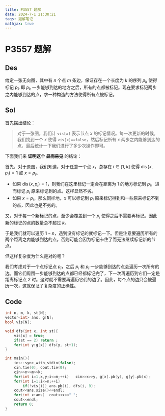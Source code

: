 ```yaml
---
title: P3557 题解
date: 2024-7-1 21:30:21
tags: 题解笔记
mathjax: true
---
```


# P3557 题解

## Des

给定一张无向图，其中有 $n$ 个点 $m$ 条边，保证存在一个长度为 $k$ 的序列 $p_k$ 使得标记 $p_k$ 即 $p_k$ 一步能够到达的地方之后，所有的点都被标记。现在要求标记两步之内能够到达的点，求一种构造的方法使得所有点被标记。

## Sol

首先摆出结论：

> 对于一张图，我们计 `vis[x]` 表示节点 $x$ 的标记情况。每一次更新的时候，我们找到一个 $x$ 使得 `vis[x]==false`，然后标记所有 $x$ 两步之内能够到达的点，最后统计一下我们进行了多少次操作即可。

下面我们来 **证明这个 ~~显而易见~~** 的结论：

首先，对于原图，我们知道，对于任意一个点 $x$，总存在 $i\in [1,k]$ 使得 $\operatorname{dis}(x,p_i)=1$ 或 $x=p_i$。

- 如果 $\operatorname{dis}(x,p_i)=1$，则我们在这里标记一定会在距离为 $1$ 的地方标记到 $p_i$，进而标记 $p_i$ 原来标记到的点。这样显然不劣。
- 如果 $x=p_i$，那么同样地，$x$ 可以标记到 $p_i$ 原来标记得到和一些原来标记不到的点，因此也是不劣的。

又，对于每一个新标记的点，至少会覆盖到一个 $p_i$ 使得之后不需要再标记。因此新的标记的点的数量总不超过 $k$。

于是我们就可以遍历 $1-n$，遇到没有标记的就标记一下。但是注意要遍历所有的两个距离之内能够到达的点，否则可能会因为标记卡住了而无法继续标记新的节点。

但这样复杂度为什么是对的呢？

我们考虑对于一个点标记点 $p_i$，之后 $p_i$ 和 $p_i$ 一步能够到达的点会遍历一次所有的边。而它们周围一步能够到达的点都已经都标记完了，下一次再遍历到它们一定是距离标记点 $2$ 时。这时就不需要再遍历它们的边了。因此，每个点的边只会被遍历一次，这就保证了复杂度的正确性。

## Code

```cpp
int n, m, k, st[N];
vector<int> ans, g[N];
bool vis[N];

void dfs(int x, int st){
	vis[x] = true;
	if(st == 2)	return ;
	for(int y:g[x])	dfs(y, st+1);
}

int main(){
	ios::sync_with_stdio(false);
	cin.tie(0), cout.tie(0);
	cin>>n>>m>>k;
	for(int i=1,x,y;i<=m;++i)	cin>>x>>y, g[x].pb(y), g[y].pb(x);
	for(int i=1;i<=n;++i)
		if(!vis[i])	ans.pb(i), dfs(i, 0);
	cout<<ans.size()<<endl;
	for(int x:ans)	cout<<x<<" ";
	cout<<endl;
	return 0;
}
```

